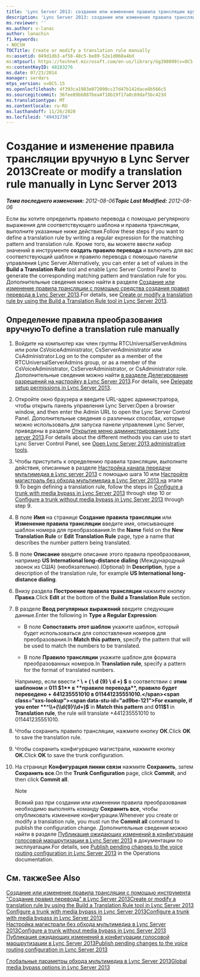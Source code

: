 ```yaml
---
title: 'Lync Server 2013: создание или изменение правила трансляции вручную'
description: 'Lync Server 2013: создание или изменение правила трансляции вручную.'
ms.reviewer: ''
ms.author: v-lanac
author: lanachin
f1.keywords:
- NOCSH
TOCTitle: Create or modify a translation rule manually
ms:assetid: 049d1db3-af58-48c5-be89-52e1d068a4bd
ms:mtpsurl: https://technet.microsoft.com/en-us/library/Gg398099(v=OCS.15)
ms:contentKeyID: 48183276
ms.date: 07/23/2014
manager: serdars
mtps_version: v=OCS.15
ms.openlocfilehash: 4f393ca1983e072090cc27d47b142dace8b566c5
ms.sourcegitcommit: 36fee89bb887bea4f18b19f17a8c69daf5bc423d
ms.translationtype: MT
ms.contentlocale: ru-RU
ms.lasthandoff: 11/26/2020
ms.locfileid: "49431738"
---
```

# <a name="create-or-modify-a-translation-rule-manually-in-lync-server-2013"></a><span data-ttu-id="ad9be-103">Создание и изменение правила трансляции вручную в Lync Server 2013</span><span class="sxs-lookup"><span data-stu-id="ad9be-103">Create or modify a translation rule manually in Lync Server 2013</span></span>

<div data-xmlns="http://www.w3.org/1999/xhtml">

<div class="topic" data-xmlns="http://www.w3.org/1999/xhtml" data-msxsl="urn:schemas-microsoft-com:xslt" data-cs="https://msdn.microsoft.com/">

<div data-asp="https://msdn2.microsoft.com/asp">



</div>

<div id="mainSection">

<div id="mainBody"><span data-ttu-id="ad9be-104">

<span> </span></span><span class="sxs-lookup"><span data-stu-id="ad9be-104">

<span> </span></span></span>

<span data-ttu-id="ad9be-105">_**Тема последнего изменения:** 2012-08-06_</span><span class="sxs-lookup"><span data-stu-id="ad9be-105">_**Topic Last Modified:** 2012-08-06_</span></span>

<span data-ttu-id="ad9be-106">Если вы хотите определить правило перевода с помощью регулярного выражения для соответствующего шаблона и правила трансляции, выполните указанные ниже действия.</span><span class="sxs-lookup"><span data-stu-id="ad9be-106">Follow these steps if you want to define a translation rule by writing a regular expression for the matching pattern and translation rule.</span></span> <span data-ttu-id="ad9be-107">Кроме того, вы можете ввести набор значений в инструменте **создать правило перевода** и включить для вас соответствующий шаблон и правило перевода с помощью панели управления Lync Server.</span><span class="sxs-lookup"><span data-stu-id="ad9be-107">Alternatively, you can enter a set of values in the **Build a Translation Rule** tool and enable Lync Server Control Panel to generate the corresponding matching pattern and translation rule for you.</span></span> <span data-ttu-id="ad9be-108">Дополнительные сведения можно найти в разделе [Создание или изменение правила трансляции с помощью средства создания правил перевода в Lync Server 2013](lync-server-2013-create-or-modify-a-translation-rule-by-using-the-build-a-translation-rule-tool.md).</span><span class="sxs-lookup"><span data-stu-id="ad9be-108">For details, see [Create or modify a translation rule by using the Build a Translation Rule tool in Lync Server 2013](lync-server-2013-create-or-modify-a-translation-rule-by-using-the-build-a-translation-rule-tool.md).</span></span>

<div>

## <a name="to-define-a-translation-rule-manually"></a><span data-ttu-id="ad9be-109">Определение правила преобразования вручную</span><span class="sxs-lookup"><span data-stu-id="ad9be-109">To define a translation rule manually</span></span>

1.  <span data-ttu-id="ad9be-110">Войдите на компьютер как член группы RTCUniversalServerAdmins или роли CsVoiceAdministrator, CsServerAdministrator или CsAdministrator.</span><span class="sxs-lookup"><span data-stu-id="ad9be-110">Log on to the computer as a member of the RTCUniversalServerAdmins group, or as a member of the CsVoiceAdministrator, CsServerAdministrator, or CsAdministrator role.</span></span> <span data-ttu-id="ad9be-111">Дополнительные сведения можно найти [в разделе Делегирование разрешений на настройку в Lync Server 2013](lync-server-2013-delegate-setup-permissions.md).</span><span class="sxs-lookup"><span data-stu-id="ad9be-111">For details, see [Delegate setup permissions in Lync Server 2013](lync-server-2013-delegate-setup-permissions.md).</span></span>

2.  <span data-ttu-id="ad9be-112">Откройте окно браузера и введите URL-адрес администратора, чтобы открыть панель управления Lync Server.</span><span class="sxs-lookup"><span data-stu-id="ad9be-112">Open a browser window, and then enter the Admin URL to open the Lync Server Control Panel.</span></span> <span data-ttu-id="ad9be-113">Дополнительные сведения о различных способах, которые можно использовать для запуска панели управления Lync Server, приведены в разделе [Открытие меню администрирования Lync server 2013](lync-server-2013-open-lync-server-administrative-tools.md).</span><span class="sxs-lookup"><span data-stu-id="ad9be-113">For details about the different methods you can use to start Lync Server Control Panel, see [Open Lync Server 2013 administrative tools](lync-server-2013-open-lync-server-administrative-tools.md).</span></span>

3.  <span data-ttu-id="ad9be-114">Чтобы приступить к определению правила трансляции, выполните действия, описанные в разделе [Настройка канала передачи мультимедиа в Lync server 2013](lync-server-2013-configure-a-trunk-with-media-bypass.md) с помощью шага 10 или [Настройте магистраль без обхода мультимедиа в Lync Server 2013 на](lync-server-2013-configure-a-trunk-without-media-bypass.md) этапе 9.</span><span class="sxs-lookup"><span data-stu-id="ad9be-114">To begin defining a translation rule, follow the steps in [Configure a trunk with media bypass in Lync Server 2013](lync-server-2013-configure-a-trunk-with-media-bypass.md) through step 10 or [Configure a trunk without media bypass in Lync Server 2013](lync-server-2013-configure-a-trunk-without-media-bypass.md) through step 9.</span></span>

4.  <span data-ttu-id="ad9be-115">В поле **Имя** на странице **Создание правила трансляции** или **Изменение правила трансляции** введите имя, описывающее шаблон номера для преобразования.</span><span class="sxs-lookup"><span data-stu-id="ad9be-115">In the **Name** field on the **New Translation Rule** or **Edit Translation Rule** page, type a name that describes the number pattern being translated.</span></span>

5.  <span data-ttu-id="ad9be-116">В поле **Описание** введите описание этого правила преобразования, например **US International long-distance dialing** (Международный звонок из США) (необязательно).</span><span class="sxs-lookup"><span data-stu-id="ad9be-116">(Optional) In **Description**, type a description of the translation rule, for example **US International long-distance dialing**.</span></span>

6.  <span data-ttu-id="ad9be-117">Внизу раздела **Построение правила трансляции** нажмите кнопку **Правка**.</span><span class="sxs-lookup"><span data-stu-id="ad9be-117">Click **Edit** at the bottom of the **Build a Translation Rule** section.</span></span>

7.  <span data-ttu-id="ad9be-118">В разделе **Ввод регулярных выражений** введите следующие данные.</span><span class="sxs-lookup"><span data-stu-id="ad9be-118">Enter the following in **Type a Regular Expression**:</span></span>
    
      - <span data-ttu-id="ad9be-119">В поле **Сопоставить этот шаблон** укажите шаблон, который будет использоваться для сопоставления номеров для преобразования.</span><span class="sxs-lookup"><span data-stu-id="ad9be-119">In **Match this pattern**, specify the pattern that will be used to match the numbers to be translated.</span></span>
    
      - <span data-ttu-id="ad9be-120">В поле **Правило трансляции** укажите шаблон для формата преобразованных номеров.</span><span class="sxs-lookup"><span data-stu-id="ad9be-120">In **Translation rule**, specify a pattern for the format of translated numbers.</span></span>
    
    <span data-ttu-id="ad9be-121">Например, если ввести **^ \\ + ( \\ d {9} \\ d +) $** в соответствии с **этим шаблоном** и **011 $1** в **правиле перевода**, правило будет переведено + 441235551010 в 011441235551010.</span><span class="sxs-lookup"><span data-stu-id="ad9be-121">For example, if you enter **^\\+(\\d{9}\\d+)$** in **Match this pattern** and **011$1** in **Translation rule**, the rule will translate +441235551010 to 011441235551010.</span></span>

8.  <span data-ttu-id="ad9be-122">Чтобы сохранить правило трансляции, нажмите кнопку **ОК**.</span><span class="sxs-lookup"><span data-stu-id="ad9be-122">Click **OK** to save the translation rule.</span></span>

9.  <span data-ttu-id="ad9be-123">Чтобы сохранить конфигурацию магистрали, нажмите кнопку **ОК**.</span><span class="sxs-lookup"><span data-stu-id="ad9be-123">Click **OK** to save the trunk configuration.</span></span>

10. <span data-ttu-id="ad9be-124">На странице **Конфигурация линии связи** нажмите **Сохранить**, затем **Сохранить все**.</span><span class="sxs-lookup"><span data-stu-id="ad9be-124">On the **Trunk Configuration** page, click **Commit**, and then click **Commit all**.</span></span>
    
    <div>
    

    > [!NOTE]  
    > <span data-ttu-id="ad9be-125">Всякий раз при создании или изменении правила преобразования необходимо выполнять команду <STRONG>Сохранить все</STRONG>, чтобы опубликовать изменение конфигурации.</span><span class="sxs-lookup"><span data-stu-id="ad9be-125">Whenever you create or modify a translation rule, you must run the <STRONG>Commit all</STRONG> command to publish the configuration change.</span></span> <span data-ttu-id="ad9be-126">Дополнительные сведения можно найти в разделе <A href="lync-server-2013-publish-pending-changes-to-the-voice-routing-configuration.md">Публикация ожидающих изменений в конфигурации голосовой маршрутизации в Lync Server 2013</A> в документации по эксплуатации.</span><span class="sxs-lookup"><span data-stu-id="ad9be-126">For details, see <A href="lync-server-2013-publish-pending-changes-to-the-voice-routing-configuration.md">Publish pending changes to the voice routing configuration in Lync Server 2013</A> in the Operations documentation.</span></span>

    
    </div>

</div>

<div>

## <a name="see-also"></a><span data-ttu-id="ad9be-127">См. также</span><span class="sxs-lookup"><span data-stu-id="ad9be-127">See Also</span></span>


[<span data-ttu-id="ad9be-128">Создание или изменение правила трансляции с помощью инструмента "Создание правил перевода" в Lync Server 2013</span><span class="sxs-lookup"><span data-stu-id="ad9be-128">Create or modify a translation rule by using the Build a Translation Rule tool in Lync Server 2013</span></span>](lync-server-2013-create-or-modify-a-translation-rule-by-using-the-build-a-translation-rule-tool.md)  
[<span data-ttu-id="ad9be-129">Configure a trunk with media bypass in Lync Server 2013</span><span class="sxs-lookup"><span data-stu-id="ad9be-129">Configure a trunk with media bypass in Lync Server 2013</span></span>](lync-server-2013-configure-a-trunk-with-media-bypass.md)  
[<span data-ttu-id="ad9be-130">Настройка магистрали без обхода мультимедиа в Lync Server 2013</span><span class="sxs-lookup"><span data-stu-id="ad9be-130">Configure a trunk without media bypass in Lync Server 2013</span></span>](lync-server-2013-configure-a-trunk-without-media-bypass.md)  
[<span data-ttu-id="ad9be-131">Публикация ожидающих изменений в конфигурации голосовой маршрутизации в Lync Server 2013</span><span class="sxs-lookup"><span data-stu-id="ad9be-131">Publish pending changes to the voice routing configuration in Lync Server 2013</span></span>](lync-server-2013-publish-pending-changes-to-the-voice-routing-configuration.md)  


[<span data-ttu-id="ad9be-132">Глобальные параметры обхода мультимедиа в Lync Server 2013</span><span class="sxs-lookup"><span data-stu-id="ad9be-132">Global media bypass options in Lync Server 2013</span></span>](lync-server-2013-global-media-bypass-options.md)  
  

<span data-ttu-id="ad9be-133"></div>

</div>

<span> </span>

</div>

</div>

</span><span class="sxs-lookup"><span data-stu-id="ad9be-133"></div>

</div>

<span> </span>

</div>

</div>

</span></span></div>

